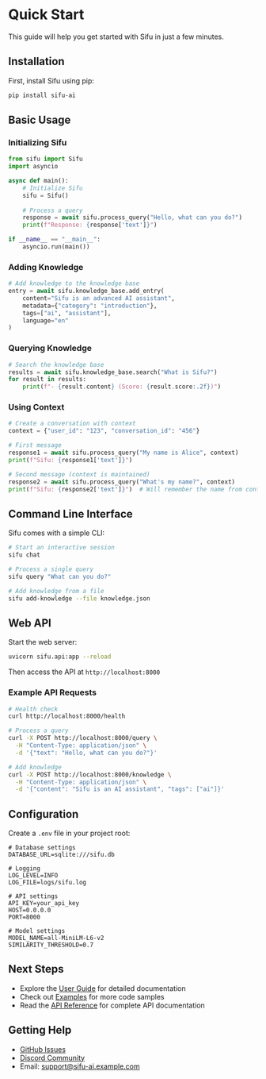 # Quick Start

This guide will help you get started with Sifu in just a few minutes.

## Installation

First, install Sifu using pip:

```bash
pip install sifu-ai
```

## Basic Usage

### Initializing Sifu

```python
from sifu import Sifu
import asyncio

async def main():
    # Initialize Sifu
    sifu = Sifu()
    
    # Process a query
    response = await sifu.process_query("Hello, what can you do?")
    print(f"Response: {response['text']}")

if __name__ == "__main__":
    asyncio.run(main())
```

### Adding Knowledge

```python
# Add knowledge to the knowledge base
entry = await sifu.knowledge_base.add_entry(
    content="Sifu is an advanced AI assistant",
    metadata={"category": "introduction"},
    tags=["ai", "assistant"],
    language="en"
)
```

### Querying Knowledge

```python
# Search the knowledge base
results = await sifu.knowledge_base.search("What is Sifu?")
for result in results:
    print(f"- {result.content} (Score: {result.score:.2f})")
```

### Using Context

```python
# Create a conversation with context
context = {"user_id": "123", "conversation_id": "456"}

# First message
response1 = await sifu.process_query("My name is Alice", context)
print(f"Sifu: {response1['text']}")

# Second message (context is maintained)
response2 = await sifu.process_query("What's my name?", context)
print(f"Sifu: {response2['text']}")  # Will remember the name from context
```

## Command Line Interface

Sifu comes with a simple CLI:

```bash
# Start an interactive session
sifu chat

# Process a single query
sifu query "What can you do?"

# Add knowledge from a file
sifu add-knowledge --file knowledge.json
```

## Web API

Start the web server:

```bash
uvicorn sifu.api:app --reload
```

Then access the API at `http://localhost:8000`

### Example API Requests

```bash
# Health check
curl http://localhost:8000/health

# Process a query
curl -X POST http://localhost:8000/query \
  -H "Content-Type: application/json" \
  -d '{"text": "Hello, what can you do?"}'

# Add knowledge
curl -X POST http://localhost:8000/knowledge \
  -H "Content-Type: application/json" \
  -d '{"content": "Sifu is an AI assistant", "tags": ["ai"]}'
```

## Configuration

Create a `.env` file in your project root:

```env
# Database settings
DATABASE_URL=sqlite:///sifu.db

# Logging
LOG_LEVEL=INFO
LOG_FILE=logs/sifu.log

# API settings
API_KEY=your_api_key
HOST=0.0.0.0
PORT=8000

# Model settings
MODEL_NAME=all-MiniLM-L6-v2
SIMILARITY_THRESHOLD=0.7
```

## Next Steps

- Explore the [User Guide](../user_guide/core_concepts.md) for detailed documentation
- Check out [Examples](../examples/basic_usage.md) for more code samples
- Read the [API Reference](../api_reference/overview.md) for complete API documentation

## Getting Help

- [GitHub Issues](https://github.com/yourusername/sifu/issues)
- [Discord Community](https://discord.gg/your-invite-link)
- Email: support@sifu-ai.example.com
